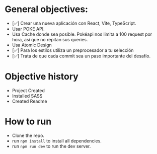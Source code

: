 # General objectives:
  - [✅]  Crear una nueva aplicación con React, Vite, TypeScript.
  - Usar POKE API.
  - Usa Cache donde sea posible. Pokéapi nos limita a 100 request por hora, así que no
    repitan sus queries.
  - Usa Atomic Design
  - [✅] Para los estilos utiliza un preprocesador a tu selección
  - [✅] Trata de que cada commit sea un paso importante del desafío.
  
# Objective history
  - Project Created
  - Installed SASS
  - Created Readme



# How to run

  - Clone the repo.
  - run `npm install` to install all dependencies.
  - run `npm run dev` to run the dev server. 
